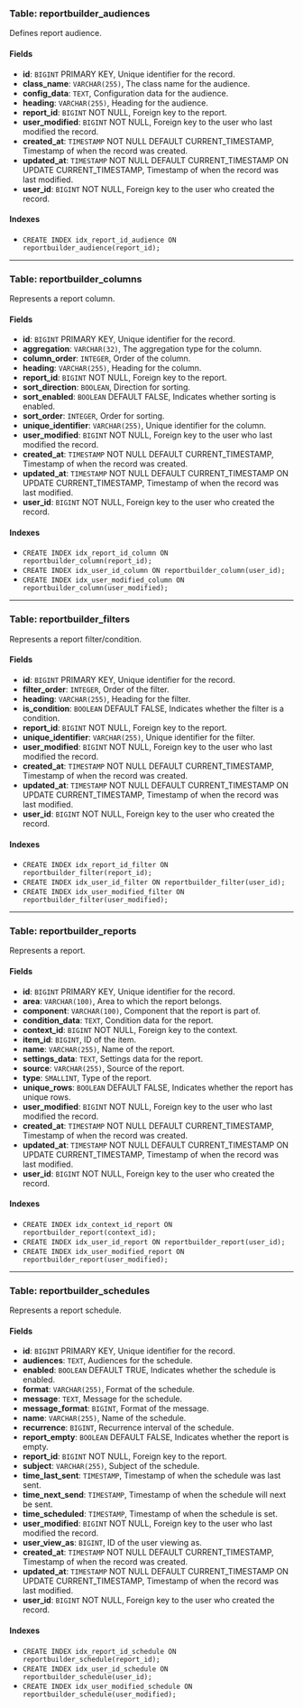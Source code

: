 ### Table: reportbuilder_audiences

Defines report audience.

#### Fields

- **id**: `BIGINT` PRIMARY KEY, Unique identifier for the record.
- **class_name**: `VARCHAR(255)`, The class name for the audience.
- **config_data**: `TEXT`, Configuration data for the audience.
- **heading**: `VARCHAR(255)`, Heading for the audience.
- **report_id**: `BIGINT` NOT NULL, Foreign key to the report.
- **user_modified**: `BIGINT` NOT NULL, Foreign key to the user who last modified the record.
- **created_at**: `TIMESTAMP` NOT NULL DEFAULT CURRENT_TIMESTAMP, Timestamp of when the record was created.
- **updated_at**: `TIMESTAMP` NOT NULL DEFAULT CURRENT_TIMESTAMP ON UPDATE CURRENT_TIMESTAMP, Timestamp of when the record was last modified.
- **user_id**: `BIGINT` NOT NULL, Foreign key to the user who created the record.

#### Indexes

- `CREATE INDEX idx_report_id_audience ON reportbuilder_audience(report_id);`

---

### Table: reportbuilder_columns

Represents a report column.

#### Fields

- **id**: `BIGINT` PRIMARY KEY, Unique identifier for the record.
- **aggregation**: `VARCHAR(32)`, The aggregation type for the column.
- **column_order**: `INTEGER`, Order of the column.
- **heading**: `VARCHAR(255)`, Heading for the column.
- **report_id**: `BIGINT` NOT NULL, Foreign key to the report.
- **sort_direction**: `BOOLEAN`, Direction for sorting.
- **sort_enabled**: `BOOLEAN` DEFAULT FALSE, Indicates whether sorting is enabled.
- **sort_order**: `INTEGER`, Order for sorting.
- **unique_identifier**: `VARCHAR(255)`, Unique identifier for the column.
- **user_modified**: `BIGINT` NOT NULL, Foreign key to the user who last modified the record.
- **created_at**: `TIMESTAMP` NOT NULL DEFAULT CURRENT_TIMESTAMP, Timestamp of when the record was created.
- **updated_at**: `TIMESTAMP` NOT NULL DEFAULT CURRENT_TIMESTAMP ON UPDATE CURRENT_TIMESTAMP, Timestamp of when the record was last modified.
- **user_id**: `BIGINT` NOT NULL, Foreign key to the user who created the record.

#### Indexes

- `CREATE INDEX idx_report_id_column ON reportbuilder_column(report_id);`
- `CREATE INDEX idx_user_id_column ON reportbuilder_column(user_id);`
- `CREATE INDEX idx_user_modified_column ON reportbuilder_column(user_modified);`

---

### Table: reportbuilder_filters

Represents a report filter/condition.

#### Fields

- **id**: `BIGINT` PRIMARY KEY, Unique identifier for the record.
- **filter_order**: `INTEGER`, Order of the filter.
- **heading**: `VARCHAR(255)`, Heading for the filter.
- **is_condition**: `BOOLEAN` DEFAULT FALSE, Indicates whether the filter is a condition.
- **report_id**: `BIGINT` NOT NULL, Foreign key to the report.
- **unique_identifier**: `VARCHAR(255)`, Unique identifier for the filter.
- **user_modified**: `BIGINT` NOT NULL, Foreign key to the user who last modified the record.
- **created_at**: `TIMESTAMP` NOT NULL DEFAULT CURRENT_TIMESTAMP, Timestamp of when the record was created.
- **updated_at**: `TIMESTAMP` NOT NULL DEFAULT CURRENT_TIMESTAMP ON UPDATE CURRENT_TIMESTAMP, Timestamp of when the record was last modified.
- **user_id**: `BIGINT` NOT NULL, Foreign key to the user who created the record.

#### Indexes

- `CREATE INDEX idx_report_id_filter ON reportbuilder_filter(report_id);`
- `CREATE INDEX idx_user_id_filter ON reportbuilder_filter(user_id);`
- `CREATE INDEX idx_user_modified_filter ON reportbuilder_filter(user_modified);`

---

### Table: reportbuilder_reports

Represents a report.

#### Fields

- **id**: `BIGINT` PRIMARY KEY, Unique identifier for the record.
- **area**: `VARCHAR(100)`, Area to which the report belongs.
- **component**: `VARCHAR(100)`, Component that the report is part of.
- **condition_data**: `TEXT`, Condition data for the report.
- **context_id**: `BIGINT` NOT NULL, Foreign key to the context.
- **item_id**: `BIGINT`, ID of the item.
- **name**: `VARCHAR(255)`, Name of the report.
- **settings_data**: `TEXT`, Settings data for the report.
- **source**: `VARCHAR(255)`, Source of the report.
- **type**: `SMALLINT`, Type of the report.
- **unique_rows**: `BOOLEAN` DEFAULT FALSE, Indicates whether the report has unique rows.
- **user_modified**: `BIGINT` NOT NULL, Foreign key to the user who last modified the record.
- **created_at**: `TIMESTAMP` NOT NULL DEFAULT CURRENT_TIMESTAMP, Timestamp of when the record was created.
- **updated_at**: `TIMESTAMP` NOT NULL DEFAULT CURRENT_TIMESTAMP ON UPDATE CURRENT_TIMESTAMP, Timestamp of when the record was last modified.
- **user_id**: `BIGINT` NOT NULL, Foreign key to the user who created the record.

#### Indexes

- `CREATE INDEX idx_context_id_report ON reportbuilder_report(context_id);`
- `CREATE INDEX idx_user_id_report ON reportbuilder_report(user_id);`
- `CREATE INDEX idx_user_modified_report ON reportbuilder_report(user_modified);`

---

### Table: reportbuilder_schedules

Represents a report schedule.

#### Fields

- **id**: `BIGINT` PRIMARY KEY, Unique identifier for the record.
- **audiences**: `TEXT`, Audiences for the schedule.
- **enabled**: `BOOLEAN` DEFAULT TRUE, Indicates whether the schedule is enabled.
- **format**: `VARCHAR(255)`, Format of the schedule.
- **message**: `TEXT`, Message for the schedule.
- **message_format**: `BIGINT`, Format of the message.
- **name**: `VARCHAR(255)`, Name of the schedule.
- **recurrence**: `BIGINT`, Recurrence interval of the schedule.
- **report_empty**: `BOOLEAN` DEFAULT FALSE, Indicates whether the report is empty.
- **report_id**: `BIGINT` NOT NULL, Foreign key to the report.
- **subject**: `VARCHAR(255)`, Subject of the schedule.
- **time_last_sent**: `TIMESTAMP`, Timestamp of when the schedule was last sent.
- **time_next_send**: `TIMESTAMP`, Timestamp of when the schedule will next be sent.
- **time_scheduled**: `TIMESTAMP`, Timestamp of when the schedule is set.
- **user_modified**: `BIGINT` NOT NULL, Foreign key to the user who last modified the record.
- **user_view_as**: `BIGINT`, ID of the user viewing as.
- **created_at**: `TIMESTAMP` NOT NULL DEFAULT CURRENT_TIMESTAMP, Timestamp of when the record was created.
- **updated_at**: `TIMESTAMP` NOT NULL DEFAULT CURRENT_TIMESTAMP ON UPDATE CURRENT_TIMESTAMP, Timestamp of when the record was last modified.
- **user_id**: `BIGINT` NOT NULL, Foreign key to the user who created the record.

#### Indexes

- `CREATE INDEX idx_report_id_schedule ON reportbuilder_schedule(report_id);`
- `CREATE INDEX idx_user_id_schedule ON reportbuilder_schedule(user_id);`
- `CREATE INDEX idx_user_modified_schedule ON reportbuilder_schedule(user_modified);`
